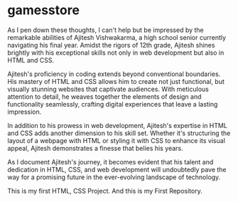 # gamesstore
As I pen down these thoughts, I can't help but be impressed by the remarkable abilities of Ajitesh Vishwakarma, a high school senior currently navigating his final year. Amidst the rigors of 12th grade, Ajitesh shines brightly with his exceptional skills not only in web development but also in HTML and CSS.

Ajitesh's proficiency in coding extends beyond conventional boundaries. His mastery of HTML and CSS allows him to create not just functional, but visually stunning websites that captivate audiences. With meticulous attention to detail, he weaves together the elements of design and functionality seamlessly, crafting digital experiences that leave a lasting impression.

In addition to his prowess in web development, Ajitesh's expertise in HTML and CSS adds another dimension to his skill set. Whether it's structuring the layout of a webpage with HTML or styling it with CSS to enhance its visual appeal, Ajitesh demonstrates a finesse that belies his years.

As I document Ajitesh's journey, it becomes evident that his talent and dedication in HTML, CSS, and web development will undoubtedly pave the way for a promising future in the ever-evolving landscape of technology.

This is my first HTML, CSS Project. And this is my First Repository.
